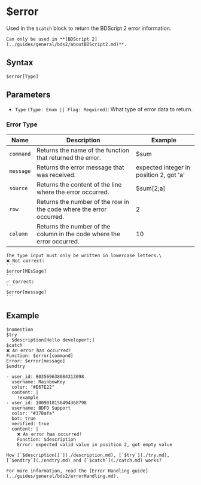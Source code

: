 # $error
Used in the `$catch` block to return the BDScript 2 error information.

```admonish danger title="BDScript 2"
Can only be used in **[BDScript 2](../guides/general/bds2/aboutBDScript2.md)**.
```

## Syntax
```
$error[Type]
```

## Parameters
- `Type` `(Type: Enum || Flag: Required)`: What type of error data to return.

### Error Type
| Name      | Description                                                            | Example
| --------- | ---------------------------------------------------------------------- | ----------------------------------------
| `command` | Returns the name of the function that returned the error.              | $sum
| `message` | Returns the error message that was received.                           | expected integer in position 2, got 'a'
| `source`  | Returns the content of the line where the error occurred.              | $sum[2;a]
| `row`     | Returns the number of the row in the code where the error occurred.    | 2
| `column`  | Returns the number of the column in the code where the error occurred. | 10

~~~admonish warning title="Syntax sensitivity"
The type input must only be written in lowercase letters.\
❌ Not correct:
```
$error[MEsSage]
```
✅ Correct:
```
$error[message]
```
~~~

## Example
```
$nomention
$try
  $description[Hello developer!;]
$catch
❌ An error has occurred!
Function: $error[command]
Error: $error[message]
$endtry
```

```discord yaml
- user_id: 803569638084313098
  username: RainbowKey
  color: "#E67E22"
  content: |
    !example
- user_id: 1009018156494368798
  username: BDFD Support
  color: "#378afa"
  bot: true
  verified: true
  content: |
    ❌ An error has occurred!
    Function: $description
    Error: expected valid value in position 2, got empty value
```

```admonish question title="What is this?"
How [`$description[]`](./description.md), [`$try`](./try.md), [`$endtry`](./endtry.md) and [`$catch`](./catch.md) works?
```

```admonish info title="Read more"
For more information, read the [Error Handling guide](../guides/general/bds2/errorHandling.md).
```
